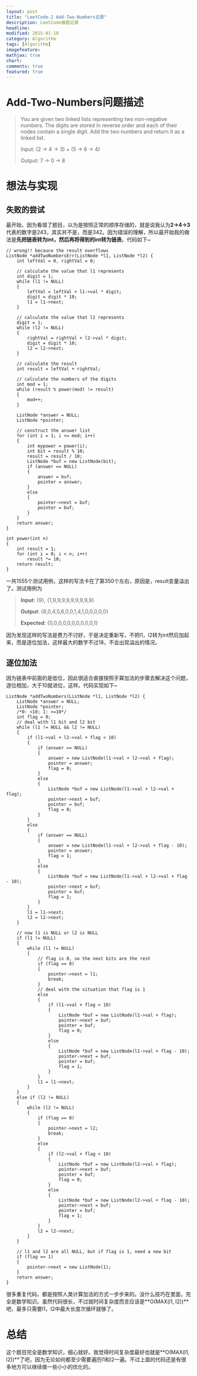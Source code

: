 ```yaml
---
layout: post
title: "LeetCode-2 Add-Two-Numbers记录"
description: LeetCode做题记录
headline: 
modified: 2015-01-18
category: Algorithm
tags: [Algorithm]
imagefeature: 
mathjax: true
chart: 
comments: true
featured: true
---
```


# Add-Two-Numbers问题描述

>You are given two linked lists representing two non-negative numbers. The digits are stored in reverse order and each of their nodes contain a single digit. Add the two numbers and return it as a linked list.
>
>Input: (2 -> 4 -> 3) + (5 -> 6 -> 4)
>
>Output: 7 -> 0 -> 8

# 想法与实现

## 失败的尝试

最开始，因为看错了题目，以为是按照正常的顺序存储的，就是说我认为**2->4->3**代表的数字是243，其实并不是，而是342。因为错误的理解，所以最开始我的做法是**先把链表转为int，然后再将得到的int转为链表**。代码如下~

	// wrong!! becauce the result overflows
	ListNode *addTwoNumbersErr(ListNode *l1, ListNode *l2) {
        int leftVal = 0, rightVal = 0;

        // calculate the value that l1 represents
        int digit = 1;
        while (l1 != NULL)
        {
        	leftVal = leftVal + l1->val * digit;
        	digit = digit * 10;
        	l1 = l1->next;
        }

        // calculate the value that l2 represents
        digit = 1;
        while (l2 != NULL)
        {
        	rightVal = rightVal + l2->val * digit;
        	digit = digit * 10;
        	l2 = l2->next;
        }

        // calculate the result
        int result = leftVal + rightVal;

        // calculate the numbers of the digits
        int mod = 1;
        while (result % power(mod) != result)
        {
        	mod++;
        }

        ListNode *answer = NULL;
        ListNode *pointer;
        
        // construct the answer list
        for (int i = 1; i <= mod; i++)
        {
        	int mypower = power(i);
        	int bit = result % 10;
        	result = result / 10;
        	ListNode *buf = new ListNode(bit);
        	if (answer == NULL)
        	{
        		answer = buf;
        		pointer = answer;
        	}
        	else
        	{
        		pointer->next = buf;
        		pointer = buf;
        	}
        }
        return answer;
    }

    int power(int n)
    {
    	int result = 1;
    	for (int i = 0; i < n; i++)
    		result *= 10;
    	return result;
    }
    
一共1555个测试用例，这样的写法卡在了第350个左右，原因是，result变量溢出了。测试用例为

>**Input**: {9}, {1,9,9,9,9,9,9,9,9,9}
>
>**Output**: {8,0,4,5,6,0,0,1,4,1,0,0,0,0,0}
>
>**Expected**:	{0,0,0,0,0,0,0,0,0,0,1}

因为发现这样的写法是费力不讨好，于是决定重新写，不把l1，l2转为int然后加起来，而是逐位加法，这样最大的数字不过18，不会出现溢出的情况。

## 逐位加法

因为链表中前面的是低位，因此很适合直接按照手算加法的步骤去解决这个问题，逐位相加，大于10就进位，这样。代码实现如下~

	ListNode *addTwoNumbers(ListNode *l1, ListNode *l2) {
		ListNode *answer = NULL;
		ListNode *pointer;
		/*0: <10; 1: >=10*/
		int flag = 0;
		// deal with l1 bit and l2 bit
		while (l1 != NULL && l2 != NULL)
		{
			if (l1->val + l2->val + flag < 10)
			{
				if (answer == NULL)
				{
					answer = new ListNode(l1->val + l2->val + flag);
					pointer = answer;
					flag = 0;
				}
				else
				{
					ListNode *buf = new ListNode(l1->val + l2->val + flag);
					pointer->next = buf;
					pointer = buf;
					flag = 0;
				}
			}
			else
			{
				if (answer == NULL)
				{
					answer = new ListNode(l1->val + l2->val + flag - 10);
					pointer = answer;
					flag = 1;
				}
				else
				{
					ListNode *buf = new ListNode(l1->val + l2->val + flag - 10);
					pointer->next = buf;
					pointer = buf;
					flag = 1;
				}
			}
			l1 = l1->next;
			l2 = l2->next;
		}

		// now l1 is NULL or l2 is NULL
		if (l1 != NULL)
		{
			while (l1 != NULL)
			{
				// flag is 0, so the next bits are the rest
				if (flag == 0)
				{
					pointer->next = l1;
					break;
				}
				// deal with the situation that flag is 1
				else
				{
					if (l1->val + flag < 10)
					{
						ListNode *buf = new ListNode(l1->val + flag);
						pointer->next = buf;
						pointer = buf;
						flag = 0;
					}
					else
					{
						ListNode *buf = new ListNode(l1->val + flag - 10);
						pointer->next = buf;
						pointer = buf;
						flag = 1;
					}
				}
				l1 = l1->next;
			}
		}
		else if (l2 != NULL)
		{
			while (l2 != NULL)
			{
				if (flag == 0)
				{
					pointer->next = l2;
					break;
				}
				else
				{
					if (l2->val + flag < 10)
					{
						ListNode *buf = new ListNode(l2->val + flag);
						pointer->next = buf;
						pointer = buf;
						flag = 0;
					}
					else
					{
						ListNode *buf = new ListNode(l2->val + flag - 10);
						pointer->next = buf;
						pointer = buf;
						flag = 1;
					}
				}
				l2 = l2->next;
			}
		}

		// l1 and l2 are all NULL, but if flag is 1, need a new bit
		if (flag == 1)
		{
			pointer->next = new ListNode(1);
		}
		return answer;
	}
	
很多重复代码，都是按照人类计算加法的方式一步步来的。没什么技巧在里面，完全是数学知识。虽然代码很长，不过就时间复杂度而言应该是**O(MAX(l1, l2))**吧，最多只需要l1，l2中最大长度次循环就够了。

# 总结

这个题目完全是数学知识，细心就好。我觉得时间复杂度最好也就是**O(MAX(l1, l2))**了吧，因为无论如何都至少需要遍历l1和l2一遍。不过上面的代码还是有很多地方可以继续做一些小小的优化的。